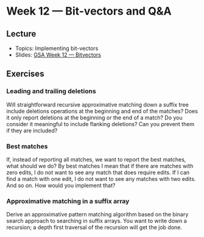 # Week 12 — Bit-vectors and Q&A

## Lecture

- Topics: Implementing bit-vectors
- Slides: [GSA Week 12 — Bitvectors](../slides/GSA%20Week%2012%20--%20Bitvectors.pdf)

## Exercises

### Leading and trailing deletions

Will straightforward recursive approximative matching down a suffix tree include deletions operations at the beginning and end of the matches? Does it only report deletions at the beginning or the end of a match? Do you consider it meaningful to include flanking deletions? Can you prevent them if they are included?

### Best matches

If, instead of reporting all matches, we want to report the best matches, what should we do? By best matches I mean that if there are matches with zero edits, I do not want to see any match that does require edits. If I can find a match with one edit, I do not want to see any matches with two edits. And so on. How would you implement that?

### Approximative matching in a suffix array

Derive an approximative pattern matching algorithm based on the binary search approach to searching in suffix arrays. You want to write down a recursion; a depth first traversal of the recursion will get the job done.

[fasta.python]: https://classroom.github.com/a/3p-4YDEy
[fasta.go]:     https://classroom.github.com/a/w34JR9FD
[fasta.c]:      https://classroom.github.com/a/ljTlT5NO

[fastq.python]: https://classroom.github.com/a/SNorpTI9
[fastq.go]:     https://classroom.github.com/a/6jiC7ED4
[fastq.c]:      https://classroom.github.com/a/F2ywXphR

[sam.python]: https://classroom.github.com/a/bfS1ecIR
[sam.go]:     https://classroom.github.com/a/C9D3A55s
[sam.c]:      https://classroom.github.com/a/a8lzL6Nz

[cigar.python]: https://classroom.github.com/a/8IzKU7c4
[cigar.go]:     https://classroom.github.com/a/E7lgdZbX
[cigar.c]:      https://classroom.github.com/a/QZniBOMN

[border.c]:      https://classroom.github.com/a/t1bzUNuD
[border.go]:     https://classroom.github.com/a/LsL_tdES
[border.python]: https://classroom.github.com/a/a8Igh8ws

[tree.traversal.c]:      https://classroom.github.com/a/sYzQx5sn
[tree.traversal.go]:     https://classroom.github.com/a/xyKOTvu2
[tree.traversal.python]: https://classroom.github.com/a/VKJGqpFE

[radix.sort.python]: https://classroom.github.com/a/1ja1pcoM
[radix.sort.go]:     https://classroom.github.com/a/SaHPc4w7
[radix.sort.c]:      https://classroom.github.com/a/ohYQlbYy

[bwt.python]: https://classroom.github.com/a/2QD5TvYV
[bwt.go]:     https://classroom.github.com/a/vbUZjfns
[bwt.c]:      https://classroom.github.com/a/hBxQ1k2k


